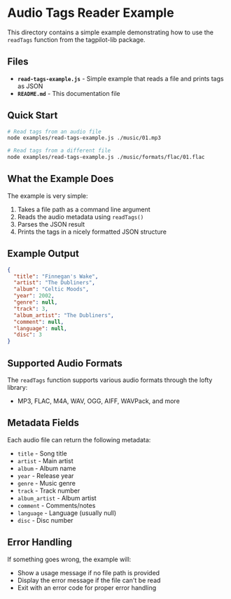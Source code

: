 # Audio Tags Reader Example

This directory contains a simple example demonstrating how to use the `readTags` function from the tagpilot-lib package.

## Files

- **`read-tags-example.js`** - Simple example that reads a file and prints tags as JSON
- **`README.md`** - This documentation file

## Quick Start

```bash
# Read tags from an audio file
node examples/read-tags-example.js ./music/01.mp3

# Read tags from a different file
node examples/read-tags-example.js ./music/formats/flac/01.flac
```

## What the Example Does

The example is very simple:

1. Takes a file path as a command line argument
2. Reads the audio metadata using `readTags()`
3. Parses the JSON result
4. Prints the tags in a nicely formatted JSON structure

## Example Output

```json
{
  "title": "Finnegan's Wake",
  "artist": "The Dubliners",
  "album": "Celtic Moods",
  "year": 2002,
  "genre": null,
  "track": 3,
  "album_artist": "The Dubliners",
  "comment": null,
  "language": null,
  "disc": 3
}
```

## Supported Audio Formats

The `readTags` function supports various audio formats through the lofty library:

- MP3, FLAC, M4A, WAV, OGG, AIFF, WAVPack, and more

## Metadata Fields

Each audio file can return the following metadata:

- `title` - Song title
- `artist` - Main artist
- `album` - Album name
- `year` - Release year
- `genre` - Music genre
- `track` - Track number
- `album_artist` - Album artist
- `comment` - Comments/notes
- `language` - Language (usually null)
- `disc` - Disc number

## Error Handling

If something goes wrong, the example will:

- Show a usage message if no file path is provided
- Display the error message if the file can't be read
- Exit with an error code for proper error handling

